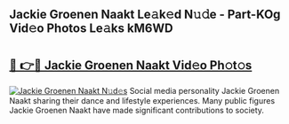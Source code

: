 ## Jackie Groenen Naakt Le𝚊k𝚎d N𝚞𝚍e - Part-KOg Vid𝚎o Photos Le𝚊ks kM6WD

# <h2><a href="http://fb4fpij.evod.top/?m=Jackie+Groenen+Naakt">🔗 👉🔴 Jackie Groenen Naakt Vid𝚎o Ph𝚘t𝚘s</a></h2>

[![Jackie Groenen Naakt N𝚞d𝚎s](https://i.imgur.com/8V9OHl7.gif)](http://fb4fpij.evod.top/?m=Jackie+Groenen+Naakt)
Social media personality Jackie Groenen Naakt sharing their dance and lifestyle experiences. Many public figures Jackie Groenen Naakt have made significant contributions to society. 
